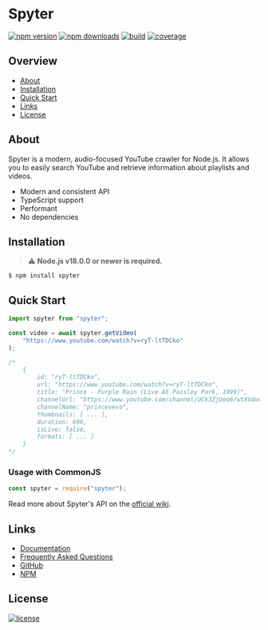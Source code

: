 # Spyter
[![npm version](https://img.shields.io/github/package-json/v/wgumenyuk/spyter?label=Version&style=flat-square)](https://npmjs.com/package/spyter)
[![npm downloads](https://img.shields.io/npm/dt/spyter?label=Downloads&style=flat-square)](https://npmjs.com/package/spyter)
[![build](https://img.shields.io/github/actions/workflow/status/wgumenyuk/spyter/build.yml?label=Build&logo=github&style=flat-square)](https://github.com/wgumenyuk/spyter/actions)
[![coverage](https://img.shields.io/codecov/c/github/wgumenyuk/spyter?label=Coverage&logo=codecov&style=flat-square)](https://app.codecov.io/gh/wgumenyuk/spyter)

## Overview
- [About](#about)
- [Installation](#installation)
- [Quick Start](#quick-start)
- [Links](#links)
- [License](#license)

## About
Spyter is a modern, audio-focused YouTube crawler for Node.js. It allows you to easily search YouTube and retrieve information about playlists and videos.

- Modern and consistent API
- TypeScript support
- Performant
- No dependencies

## Installation
> ⚠️ **Node.js v18.0.0 or newer is required.**

```sh-session
$ npm install spyter
```

## Quick Start
```ts
import spyter from "spyter";

const video = await spyter.getVideo(
    "https://www.youtube.com/watch?v=ryT-ltTDCko"
);

/*
    {
        id: "ryT-ltTDCko",
        url: "https://www.youtube.com/watch?v=ryT-ltTDCko",
        title: "Prince - Purple Rain (Live At Paisley Park, 1999)",
        channelUrl: "https://www.youtube.com/channel/UCk3ZjUeo6rwtXVdvelevVag",
        channelName: "princevevo",
        thumbnails: [ ... ],
        duration: 696,
        isLive: false,
        formats: [ ... ]
    }
*/
```

### Usage with CommonJS
```js
const spyter = require("spyter");
```

Read more about Spyter's API on the [official wiki](https://github.com/wgumenyuk/spyter/wiki/API).

## Links
- [Documentation](https://github.com/wgumenyuk/spyter/wiki)
- [Frequently Asked Questions](https://github.com/wgumenyuk/spyter/wiki/Frequently-Asked-Questions)
- [GitHub](https://github.com/wgumenyuk/spyter)
- [NPM](https://npmjs.com/package/spyter)

## License
[![license](https://img.shields.io/github/license/wgumenyuk/spyter?label=License&style=flat-square)](./LICENSE)